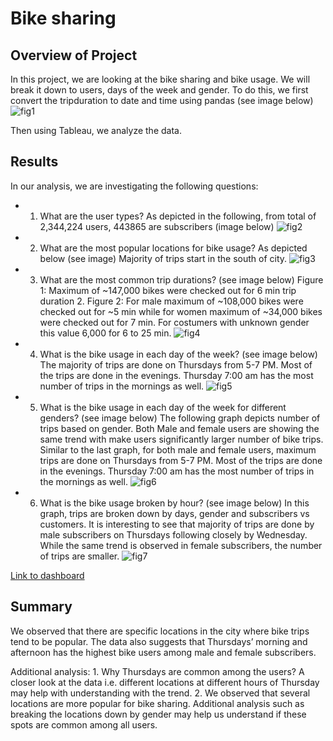 # Bike sharing
## Overview of Project 
In this project, we are looking at the bike sharing and bike usage. We will break it down to users, days of the week and gender.
To do this, we first convert the tripduration to date and time using pandas (see image below)
![fig1](/img/pic1.png?raw=true "Tripduration in pandas")

Then using Tableau, we analyze the data.
## Results
In our analysis, we are investigating the following questions:
-	1. What are the user types? 
As depicted  in the following, from total of 2,344,224 users, 443865 are subscribers (image below) 
![fig2](/img/pic2.png?raw=true "usage")

-	2. What are the most popular locations for bike usage?
As depicted below (see image) Majority of trips start in the south of city.
![fig3](/img/pic3.png?raw=true "locations")


-	3. What are the most common trip durations? (see image below)
Figure 1: Maximum of ~147,000 bikes were checked out for 6 min trip duration 2. Figure 2: For male maximum of ~108,000 bikes were checked out for ~5 min while for women maximum of ~34,000 bikes were checked out for 7 min. For costumers with unknown gender this value 6,000 for 6 to 25 min.
![fig4](/img/pic4.png?raw=true "duration")

-	4. What is the bike usage in each day of the week? (see image below)
The majority of trips are done on Thursdays from 5-7 PM. Most of the trips are done in the evenings. Thursday 7:00 am has the most number of trips in the mornings as well.
![fig5](/img/pic5.png?raw=true "weekday")

-	5. What is the bike usage in each day of the week for different genders? (see image below)
The following graph depicts number of trips based on gender. Both Male and female users are showing the same trend with make users significantly larger number of bike trips. Similar to the last graph, for both male and female users, maximum trips are done on Thursdays from 5-7 PM. Most of the trips are done in the evenings. Thursday 7:00 am has the most number of trips in the mornings as well.
![fig6](/img/pic6.png?raw=true "weekday gender")

-	6. What is the bike usage broken by hour?  (see image below)
In this graph, trips are broken down by days, gender and subscribers vs customers. It is interesting to see that majority of trips are done by male subscribers on Thursdays following closely by Wednesday. While the same trend is observed in female subscribers, the number of trips are smaller.
![fig7](/img/pic7.png?raw=true "weekday gender hour")


[Link to dashboard]( https://public.tableau.com/app/profile/afra6425/viz/NYC2_16782566120850/NYCbikes?publish=yes)

## Summary

We observed that there are specific locations in the city where bike trips tend to be popular. The data also suggests that Thursdays’ morning and afternoon has the highest bike users among male and female subscribers.

Additional analysis: 1. Why Thursdays are common among the users? A closer look at the data i.e. different locations at different hours of Thursday may help with understanding with the trend.
2. We observed that several locations are more popular for bike sharing. Additional analysis such as breaking the locations down by gender may help us understand if these spots are common among all users.


